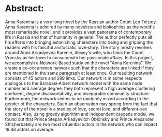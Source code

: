 # Abstract:

Anna Karenina is a very long novel by the Russian author Count Leo Tolstoy. Anna Karenina is
admired by many novelists and bibliophiles as the world's most remarkable novel, and it provides a vast
panorama of contemporary life in Russia and that of humanity in general. The author perfectly puts
all his efforts into bringing astonishing characters into being and gripping the readers with his fanciful
aristocratic love-story. The story mostly revolves around Anna Arkadyevna Karenin, Alexey's wife, who
finds the Count Vronsky as her lover to consummate her passionate affairs. In this project, we accomplish
a Network-Based study on the novel "Anna Karenina". We create a co-occurrence network such that the
characters are linked if they are mentioned in the same paragraph at least once. Our resulting network
consists of 45 actors and 289 links. Our network is in some respects analogous to the Barabasi-Albert
network model with the same node number and average degree; they both represent a high average
clustering coefcient, degree disassortativity, and inseparable community structure. Furthermore, the
network seems to be randomly mixed according to the gender of the characters. Such an observation
may spring from the fact that the story of the novel is a medley of love, secret love, and different-sex
contact. Also, using greedy algorithm and independent cascade model, we found out that Prince Stepan
Arkadyevitch Oblonsky and Prince Alexander Shtcherbatsky are two most infuential actors in the network
who can impact 18.48 actors on average.

